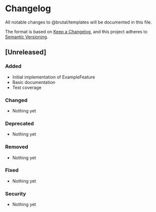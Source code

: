 # Changelog

All notable changes to @brutal/templates will be documented in this file.

The format is based on [Keep a Changelog](https://keepachangelog.com/en/1.0.0/),
and this project adheres to [Semantic Versioning](https://semver.org/spec/v2.0.0.html).

## [Unreleased]

### Added
- Initial implementation of ExampleFeature
- Basic documentation
- Test coverage

### Changed
- Nothing yet

### Deprecated
- Nothing yet

### Removed
- Nothing yet

### Fixed
- Nothing yet

### Security
- Nothing yet
